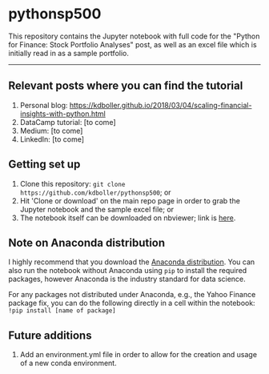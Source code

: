 # pythonsp500

This repository contains the Jupyter notebook with full code for the "Python for Finance:  Stock Portfolio Analyses" post, as well as an excel file which is initially read in as a sample portfolio.

---

## Relevant posts where you can find the tutorial

1. Personal blog:  https://kdboller.github.io/2018/03/04/scaling-financial-insights-with-python.html
2. DataCamp tutorial: [to come]
3. Medium: [to come]
4. LinkedIn: [to come]

## Getting set up

1. Clone this repository:  ``git clone https://github.com/kdboller/pythonsp500``; or 
2. Hit 'Clone or download' on the main repo page in order to grab the Jupyter notebook and the sample excel file; or
3. The notebook itself can be downloaded on nbviewer; link is [here](http://nbviewer.jupyter.org/github/kdboller/pythonsp500/blob/a7066d998ff046c3cc8b26ece3b0efdf00959d57/Investment%20Portfolio%20Python%20Notebook_03_2018_blog%20example.ipynb).

## Note on Anaconda distribution

I highly recommend that you download the [Anaconda distribution](https://www.anaconda.com/download/).  You can also run the notebook without Anaconda using ``pip`` to install the required packages, however Anaconda is the industry standard for data science.

For any packages not distributed under Anaconda, e.g., the Yahoo Finance package fix, you can do the following directly in a cell within the notebook:
``!pip install [name of package]``

## Future additions

1. Add an environment.yml file in order to allow for the creation and usage of a new conda environment.
